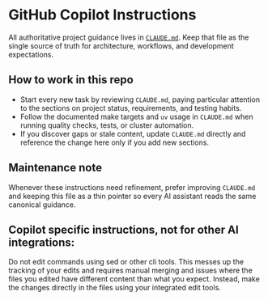 # GitHub Copilot Instructions

All authoritative project guidance lives in [`CLAUDE.md`](../CLAUDE.md). Keep that file as the single source of truth for architecture, workflows, and development expectations.

## How to work in this repo
- Start every new task by reviewing `CLAUDE.md`, paying particular attention to the sections on project status, requirements, and testing habits.
- Follow the documented make targets and `uv` usage in `CLAUDE.md` when running quality checks, tests, or cluster automation.
- If you discover gaps or stale content, update `CLAUDE.md` directly and reference the change here only if you add new sections.


## Maintenance note
Whenever these instructions need refinement, prefer improving `CLAUDE.md` and keeping this file as a thin pointer so every AI assistant reads the same canonical guidance.


## Copilot specific instructions, not for other AI integrations:
Do not edit commands using sed or other cli tools. This messes up the tracking of your edits and requires manual merging and issues where the files you edited have different content than what you expect. Instead, make the changes directly in the files using your integrated edit tools.
